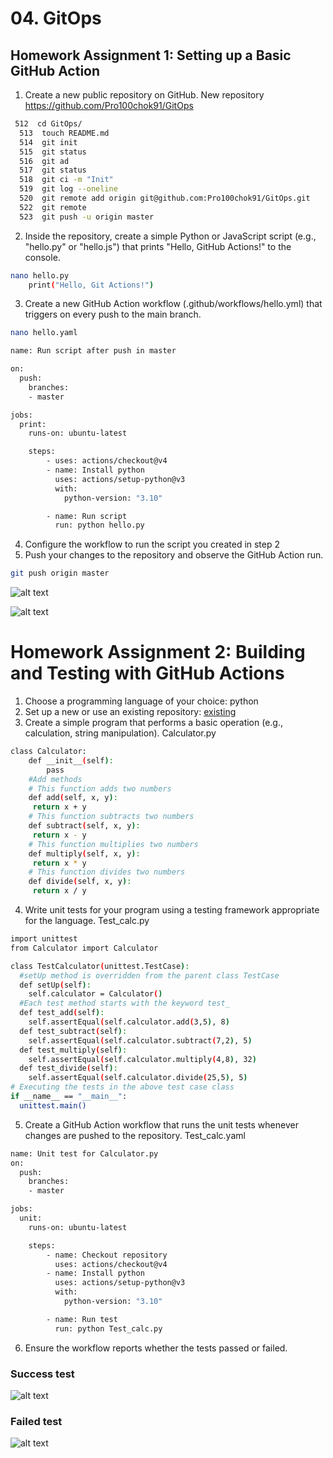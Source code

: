 # 04. GitOps

## Homework Assignment 1: Setting up a Basic GitHub Action
1. Create a new public repository on GitHub.
New repository https://github.com/Pro100chok91/GitOps

```bash
 512  cd GitOps/
  513  touch README.md
  514  git init
  515  git status
  516  git ad
  517  git status
  518  git ci -m "Init"
  519  git log --oneline
  520  git remote add origin git@github.com:Pro100chok91/GitOps.git
  522  git remote
  523  git push -u origin master
```
2. Inside the repository, create a simple Python or JavaScript script (e.g., "hello.py" or "hello.js") that prints "Hello, GitHub Actions!" to the console.
```bash
nano hello.py
    print("Hello, Git Actions!")
```
3. Create a new GitHub Action workflow (.github/workflows/hello.yml) that triggers on every push to the main branch.

```bash
nano hello.yaml

name: Run script after push in master

on:
  push:
    branches:
    - master

jobs:
  print:
    runs-on: ubuntu-latest

    steps:
        - uses: actions/checkout@v4
        - name: Install python
          uses: actions/setup-python@v3
          with:
            python-version: "3.10"

        - name: Run script
          run: python hello.py
```
4. Configure the workflow to run the script you created in step 2
5. Push your changes to the repository and observe the GitHub Action run.

```bash
git push origin master
```
![alt text](https://github.com/Pro100chok91/GitOps/blob/master/img/1.jpg)

![alt text](https://github.com/Pro100chok91/GitOps/blob/master/img/2.jpg)

# Homework Assignment 2: Building and Testing with GitHub Actions

1. Choose a programming language of your choice: python
2. Set up a new or use an existing repository: [existing](https://github.com/Pro100chok91/GitOps "GitOps")
3. Create a simple program that performs a basic operation (e.g., calculation, string manipulation).
Calculator.py
```bash
class Calculator:
    def __init__(self):
        pass
    #Add methods
    # This function adds two numbers
    def add(self, x, y):
     return x + y
    # This function subtracts two numbers
    def subtract(self, x, y):
     return x - y
    # This function multiplies two numbers
    def multiply(self, x, y):
     return x * y
    # This function divides two numbers
    def divide(self, x, y):
     return x / y
```
4. Write unit tests for your program using a testing framework appropriate for the language.
Test_calc.py
```bash
import unittest
from Calculator import Calculator

class TestCalculator(unittest.TestCase):
  #setUp method is overridden from the parent class TestCase
  def setUp(self):
    self.calculator = Calculator()
  #Each test method starts with the keyword test_
  def test_add(self):
    self.assertEqual(self.calculator.add(3,5), 8)
  def test_subtract(self):
    self.assertEqual(self.calculator.subtract(7,2), 5)
  def test_multiply(self):
    self.assertEqual(self.calculator.multiply(4,8), 32)
  def test_divide(self):
    self.assertEqual(self.calculator.divide(25,5), 5)
# Executing the tests in the above test case class
if __name__ == "__main__":
  unittest.main()
```
5. Create a GitHub Action workflow that runs the unit tests whenever changes are pushed to the repository.
Test_calc.yaml
```bash
name: Unit test for Calculator.py
on:
  push:
    branches:
    - master

jobs:
  unit:
    runs-on: ubuntu-latest

    steps:
        - name: Checkout repository
          uses: actions/checkout@v4
        - name: Install python
          uses: actions/setup-python@v3
          with:
            python-version: "3.10"

        - name: Run test
          run: python Test_calc.py
```
6. Ensure the workflow reports whether the tests passed or failed.
### Success test
![alt text](https://github.com/Pro100chok91/GitOps/blob/master/img/3.jpg)

### Failed test

![alt text](https://github.com/Pro100chok91/GitOps/blob/master/img/4.jpg)

